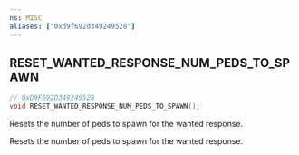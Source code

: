 ```yaml
---
ns: MISC
aliases: ["0xd9f692d349249528"]
---
```

## RESET_WANTED_RESPONSE_NUM_PEDS_TO_SPAWN

```c
// 0xD9F692D349249528
void RESET_WANTED_RESPONSE_NUM_PEDS_TO_SPAWN();
```

Resets the number of peds to spawn for the wanted response.

Resets the number of peds to spawn for the wanted response.

